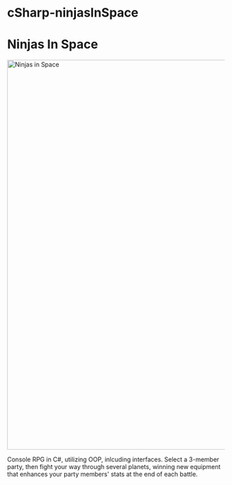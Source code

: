 # cSharp-ninjasInSpace

# Ninjas In Space

<img src="https://vectr.com/adion81/gDcNa2jhl.svg?width=680.46&height=223.55&select=gDcNa2jhlpage0" alt="Ninjas in Space" width="900px" >

Console RPG in C#, utilizing OOP, inlcuding interfaces. Select a 3-member party, then fight your way through several planets, winning new equipment that enhances your party members' stats at the end of each battle.
